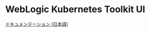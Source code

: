 # WebLogic Kubernetes Toolkit UI

[ドキュメンテーション (日本語)](https://oracle-japan-oss-docs.github.io/weblogic-toolkit-ui/docs)


